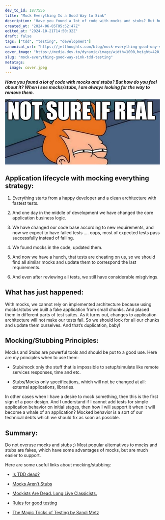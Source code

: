 ```yaml
---
dev_to_id: 1877556
title: "Mock Everything Is a Good Way to Sink"
description: "Have you found a lot of code with mocks and stubs? But how do you feel about it? When I see..."
created_at: "2024-06-05T05:52:47Z"
edited_at: "2024-10-21T14:50:32Z"
draft: false
tags: ["tdd", "testing", "development"]
canonical_url: "https://jetthoughts.com/blog/mock-everything-good-way-sink-tdd-testing/"
cover_image: "https://media.dev.to/dynamic/image/width=1000,height=420,fit=cover,gravity=auto,format=auto/https%3A%2F%2Fraw.githubusercontent.com%2Fjetthoughts%2Fjetthoughts.github.io%2Fmaster%2Fstatic%2Fassets%2Fimg%2Fblog%2Fmock-everything-good-way-sink-tdd-testing%2Ffile_0.jpeg"
slug: "mock-everything-good-way-sink-tdd-testing"
metatags:
  image: cover.jpeg
---
```

***Have you found a lot of code with mocks and stubs? But how do you feel about it? When I see mocks/stubs, I am always looking for the way to remove them.***

![](file_0.jpeg)

## Application lifecycle with mocking everything strategy:

 1. Everything starts from a happy developer and a clean architecture with fastest tests.

 2. And one day in the middle of development we have changed the core application business logic.

 3. We have changed our code base according to new requirements, and now we expect to have failed tests …. oops, most of expected tests pass successfully instead of failing.

 4. We found mocks in the code, updated them.

 5. And now we have a hunch, that tests are cheating on us, so we should find all similar mocks and update them to correspond the last requirements.

 6. And even after reviewing all tests, we still have considerable misgivings.

## What has just happened:

With mocks, we cannot rely on implemented architecture because using mocks/stubs we built a fake application from small chunks. And placed them in different parts of test suites. As it turns out, changes to application architecture will not make our tests fail. So we should look for all our chunks and update them ourselves. And that’s duplication, baby!

## Mocking/Stubbing Principles:

Mocks and Stubs are powerful tools and should be put to a good use. Here are my principles when to use them:

* Stub/mock only the stuff that is impossible to setup/simulate like remote services responses, time and etc.

* Stubs/Mocks only specifications, which will not be changed at all: external applications, libraries.

In other cases when I have a desire to mock something, then this is the first sign of a poor design. And I understand if I cannot add tests for simple application behavior on initial stages, then how I will support it when it will become a whale of an application? Mocked behavior is a sort of our technical debts which we should fix as soon as possible.

## Summary:

Do not overuse mocks and stubs ;) Most popular alternatives to mocks and stubs are fakes, which have some advantages of mocks, but are much easier to support.

Here are some useful links about mocking/stubbing:

* [Is TDD dead?](https://www.youtube.com/watch?v=z9quxZsLcfo&feature=youtu.be&t=21m00s)

* [Mocks Aren’t Stubs](http://martinfowler.com/articles/mocksArentStubs.html)

* [Mockists Are Dead. Long Live Classicists.](http://www.thoughtworks.com/insights/blog/mockists-are-dead-long-live-classicists)

* [Rules for good testing](https://gist.github.com/Integralist/7944948)

* [The Magic Tricks of Testing by Sandi Metz](https://www.youtube.com/watch?v=URSWYvyc42M)

